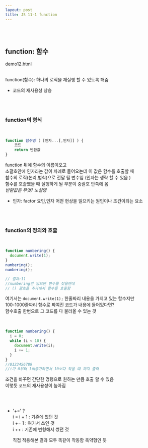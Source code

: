 ```yaml
---
layout: post
title: JS 11-1 function
---
```


<br><br>

## function: 함수

demo12.html
<br><br>

function(함수): 하나의 로직을 재실행 할 수 있도록 해줌<br>

- 코드의 재사용성 상승

<br><br>

### function의 형식

<br>

```javascript
function 함수명 ( [인자...[,인자]] ) {
    코드
    return 반환값
}
```

function 뒤에 함수의 이름이오고<br>
소괄호안에 인자라는 값이 차례로 들어오는데 이 값은 함수를 호출할 때<br>
함수의 로직(논리,법칙)으로 전달 될 변수임 (인자는 생략 할 수 있음 )<br>
함수를 호출했을 때 실행하게 될 부분이 중괄호 안쪽에 옴<br>
_반환값은 무엇? 노설명_<br>

- 인자: factor 요인,인자 어떤 현상을 일으키는 원인이나 조건이되는 요소

<br><br>

### function의 정의와 호출

<br>

```javascript
function numbering() {
  document.write(1);
}
numbering();
numbering();

// 결과:11
//numbering만 있으면 변수를 찾을텐데
// () 괄호를 추가해서 함수를 호출함
```

여기서는 `document.write(1);` 한줄짜리 내용을 가지고 있는 함수지만<br>
100-1000줄짜리 함수로 짜여진 코드가 내용에 들어있다면?<br>
함수호출 한번으로 그 코드를 다 불러올 수 있는 것<br>
<br><br>

```javascript
function numbering() {
  i = 0;
  while (i < 10) {
    document.write(i);
    i += 1;
  }
}
//0123456789
//i가 0부터 1씩증가하면서 10보다 작을 때 까지 출력
```

조건을 바꾸면 간단한 명령으로 원하는 만큼 호출 할 수 있음<br>
이렇듯 코드의 재사용성이 높아짐<br>

<br><br>

- '+=' ? <br>
  i = i + 1 : 기존에 썼던 것<br>
  i += 1 : 여기서 쓰인 것<br>
  i ++ : 기존에 변형해서 썼던 것<br>

  직접 적용해본 결과 모두 똑같이 작동함 축약형인 듯
